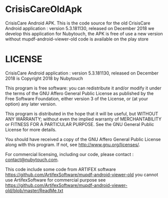 # CrisisCareOldApk

CrisisCare Android APK. This is the code source for the old CrisisCare Android application : version 5.3.181130, released on December 2018 
we develop this application for Nubytouch, the APK is free of use a new version without mupdf-android-viewer-old code is available on the play store

LICENSE
=======

CrisisCare Android application : version 5.3.181130, released on December 2018 is Copyright 2018 by Nubytouch 

This program is free software: you can redistribute it and/or modify it under the terms of the GNU Affero General Public License as published by the Free Software Foundation, either version 3 of the License, or (at your option) any later version.

This program is distributed in the hope that it will be useful, but WITHOUT ANY WARRANTY; without even the implied warranty of MERCHANTABILITY or FITNESS FOR A PARTICULAR PURPOSE. See the GNU General Public License for more details.

You should have received a copy of the GNU Affero General Public License along with this program. If not, see <http://www.gnu.org/licenses/>.

For commercial licensing, including our code, please contact : contact@nubytouch.com.

This code include some code from ARTIFEX software
https://github.com/ArtifexSoftware/mupdf-android-viewer-old you cannot use ArtifexSoftware for commercial purpose see https://github.com/ArtifexSoftware/mupdf-android-viewer-old/blob/master/ReadMe.txt


